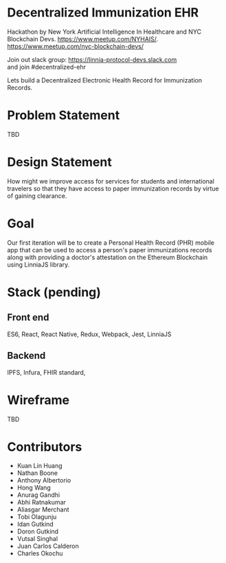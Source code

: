 # Decentralized Immunization EHR

Hackathon by New York Artificial Intelligence In Healthcare and NYC Blockchain Devs. 
https://www.meetup.com/NYHAIS/. 
https://www.meetup.com/nyc-blockchain-devs/  

Join out slack group: https://linnia-protocol-devs.slack.com  
and join #decentralized-ehr 

Lets build a Decentralized Electronic Health Record for Immunization Records.

# Problem Statement
TBD

# Design Statement
How might we improve access for services for students and international travelers so that they have access to paper immunization records by virtue of gaining clearance.

# Goal
Our first iteration will be to create a Personal Health Record (PHR) mobile app that can be used to access a person's paper immunizations records along with providing a doctor's attestation on the Ethereum Blockchain using LinniaJS library.

# Stack (pending)
## Front end
ES6, React, React Native, Redux, Webpack, Jest, LinniaJS

## Backend
IPFS, Infura, FHIR standard, 

# Wireframe
TBD

# Contributors
- Kuan Lin Huang     
- Nathan Boone  
- Anthony Albertorio   
- Hong Wang   
- Anurag Gandhi  
- Abhi Ratnakumar   
- Aliasgar Merchant  
- Tobi Olagunju   
- Idan Gutkind  
- Doron Gutkind  
- Vutsal Singhal
- Juan Carlos Calderon
- Charles Okochu
